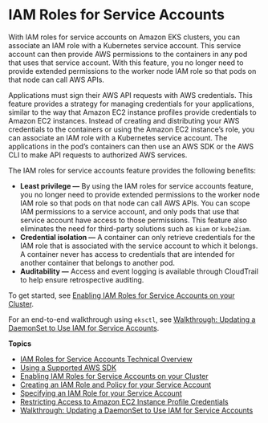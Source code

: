 # IAM Roles for Service Accounts<a name="iam-roles-for-service-accounts"></a>

With IAM roles for service accounts on Amazon EKS clusters, you can associate an IAM role with a Kubernetes service account\. This service account can then provide AWS permissions to the containers in any pod that uses that service account\. With this feature, you no longer need to provide extended permissions to the worker node IAM role so that pods on that node can call AWS APIs\.

Applications must sign their AWS API requests with AWS credentials\. This feature provides a strategy for managing credentials for your applications, similar to the way that Amazon EC2 instance profiles provide credentials to Amazon EC2 instances\. Instead of creating and distributing your AWS credentials to the containers or using the Amazon EC2 instance’s role, you can associate an IAM role with a Kubernetes service account\. The applications in the pod’s containers can then use an AWS SDK or the AWS CLI to make API requests to authorized AWS services\.

The IAM roles for service accounts feature provides the following benefits:
+ **Least privilege —** By using the IAM roles for service accounts feature, you no longer need to provide extended permissions to the worker node IAM role so that pods on that node can call AWS APIs\. You can scope IAM permissions to a service account, and only pods that use that service account have access to those permissions\. This feature also eliminates the need for third\-party solutions such as `kiam` or `kube2iam`\.
+ **Credential isolation —** A container can only retrieve credentials for the IAM role that is associated with the service account to which it belongs\. A container never has access to credentials that are intended for another container that belongs to another pod\.
+ **Auditability —** Access and event logging is available through CloudTrail to help ensure retrospective auditing\.

To get started, see [Enabling IAM Roles for Service Accounts on your Cluster](enable-iam-roles-for-service-accounts.md)\.

For an end\-to\-end walkthrough using `eksctl`, see [Walkthrough: Updating a DaemonSet to Use IAM for Service Accounts](iam-roles-for-service-accounts-cni-walkthrough.md)\.

**Topics**
+ [IAM Roles for Service Accounts Technical Overview](iam-roles-for-service-accounts-technical-overview.md)
+ [Using a Supported AWS SDK](iam-roles-for-service-accounts-minimum-sdk.md)
+ [Enabling IAM Roles for Service Accounts on your Cluster](enable-iam-roles-for-service-accounts.md)
+ [Creating an IAM Role and Policy for your Service Account](create-service-account-iam-policy-and-role.md)
+ [Specifying an IAM Role for your Service Account](specify-service-account-role.md)
+ [Restricting Access to Amazon EC2 Instance Profile Credentials](restrict-ec2-credential-access.md)
+ [Walkthrough: Updating a DaemonSet to Use IAM for Service Accounts](iam-roles-for-service-accounts-cni-walkthrough.md)
